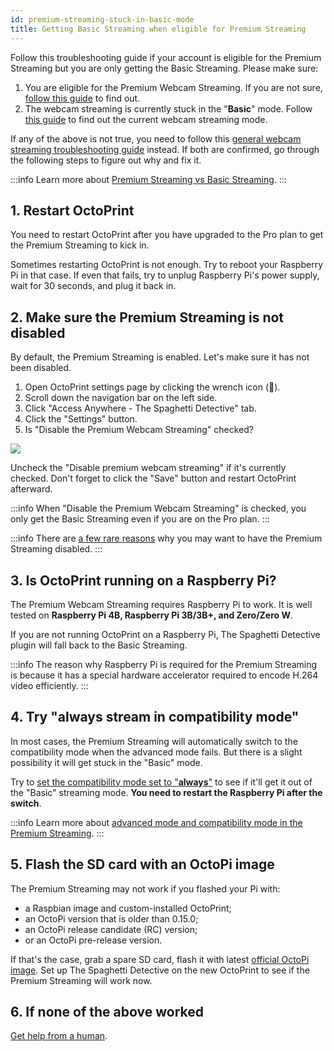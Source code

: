 ```yaml
---
id: premium-streaming-stuck-in-basic-mode
title: Getting Basic Streaming when eligible for Premium Streaming
---
```


Follow this troubleshooting guide if your account is eligible for the Premium Streaming but you are only getting the Basic Streaming. Please make sure:

1. You are eligible for the Premium Webcam Streaming. If you are not sure, [follow this guide](/docs/webcam-feed-is-not-showing) to find out.
1. The webcam streaming is currently stuck in the "**Basic**" mode. Follow [this guide](/docs/check-webcam-streaming-mode/) to find out the current webcam streaming mode.

If any of the above is not true, you need to follow this [general webcam streaming troubleshooting guide](/docs/webcam-feed-is-not-showing/) instead. If both are confirmed, go through the following steps to figure out why and fix it.

:::info
Learn more about [Premium Streaming vs Basic Streaming](/docs/webcam-streaming-for-human-eyes).
:::

## 1. Restart OctoPrint

You need to restart OctoPrint after you have upgraded to the Pro plan to get the Premium Streaming to kick in.

Sometimes restarting OctoPrint is not enough. Try to reboot your Raspberry Pi in that case. If even that fails, try to unplug Raspberry Pi's power supply, wait for 30 seconds, and plug it back in.

## 2. Make sure the Premium Streaming is not disabled

By default, the Premium Streaming is enabled. Let's make sure it has not been disabled.

1. Open OctoPrint settings page by clicking the wrench icon (**🔧**).
1. Scroll down the navigation bar on the left side.
1. Click "Access Anywhere - The Spaghetti Detective" tab.
1. Click the "Settings" button.
1. Is "Disable the Premium Webcam Streaming" checked?

![](/img/user_guides/helpdocs/tsd-plugin-disable-premium-streaming.gif)

Uncheck the "Disable premium webcam streaming" if it's currently checked. Don't forget to click the "Save" button and restart OctoPrint afterward. 

:::info
When "Disable the Premium Webcam Streaming" is checked, you only get the Basic Streaming even if you are on the Pro plan.
:::

:::info
There are [a few rare reasons](/docs/disable-25-fps-streaming) why you may want to have the Premium Streaming disabled.
:::

## 3. Is OctoPrint running on a Raspberry Pi?

The Premium Webcam Streaming requires Raspberry Pi to work. It is well tested on **Raspberry Pi 4B, Raspberry Pi 3B/3B+, and Zero/Zero W**.

If you are not running OctoPrint on a Raspberry Pi, The Spaghetti Detective plugin will fall back to the Basic Streaming.

:::info
The reason why Raspberry Pi is required for the Premium Streaming is because it has a special hardware accelerator required to encode H.264 video efficiently.
:::

## 4. Try "always stream in compatibility mode"

In most cases, the Premium Streaming will automatically switch to the compatibility mode when the advanced mode fails. But there is a slight possibility it will get stuck in the "Basic" mode.

Try to [set the compatibility mode set to "**always**"](/docs/streaming-compatibility-mode#how-to-change-the-compatibility-mode-setting) to see if it'll get it out of the "Basic" streaming mode. **You need to restart the Raspberry Pi after the switch**.

:::info
Learn more about [advanced mode and compatibility mode in the Premium Streaming](/docs/streaming-compatibility-mode).
:::

## 5. Flash the SD card with an OctoPi image

The Premium Streaming may not work if you flashed your Pi with:

* a Raspbian image and custom-installed OctoPrint;
* an OctoPi version that is older than 0.15.0;
* an OctoPi release candidate (RC) version;
* or an OctoPi pre-release version.

If that's the case, grab a spare SD card, flash it with latest [official OctoPi image](https://octoprint.org/download/). Set up The Spaghetti Detective on the new OctoPrint to see if the Premium Streaming will work now.

## 6. If none of the above worked

[Get help from a human](/docs/contact-us-for-support).


